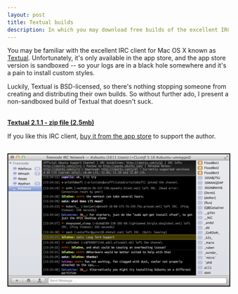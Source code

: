 ```yaml
---
layout: post
title: Textual builds
description: In which you may download free builds of the excellent IRC client, Textual.
---
```


You may be familiar with the excellent IRC client for Mac OS X known as <a href="http://www.codeux.com/textual/">Textual</a>. Unfortunately, it's only available in the app store, and the app store version is sandboxed -- so your logs are in a black hole somewhere and it's a pain to install custom styles.

Luckily, Textual is BSD-licensed, so there's nothing stopping someone from creating and distributing their own builds. So without further ado, I present a non-sandboxed build of Textual that doesn't suck.

<br>
<b><a href="/assets/files/textual/Textual-2.1.1.zip">Textual 2.1.1 - zip file (2.5mb)</a></b>


If you like this IRC client, <a href="http://itunes.apple.com/us/app/textual-irc-client/id403012667?mt=12">buy it from the app store</a> to support the author.

<br>
<img src="/assets/images/textual_screenshot.png" width="700" border="2px solid black">
